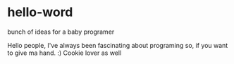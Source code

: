 # hello-word
bunch of ideas for a baby programer 


Hello people, 
I've always been fascinating about programing so, if you want to give ma hand. :)
Cookie lover as well 
